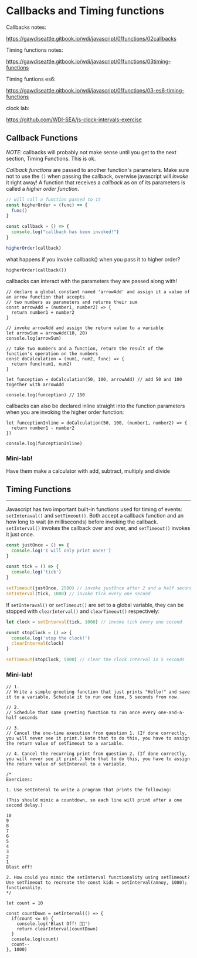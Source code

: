 # Callbacks and Timing functions

Callbacks notes:

https://gawdiseattle.gitbook.io/wdi/javascript/01functions/02callbacks

Timing functions notes:

https://gawdiseattle.gitbook.io/wdi/javascript/01functions/03timing-functions

Timing funtions es6:

https://gawdiseattle.gitbook.io/wdi/javascript/01functions/03-es6-timing-functions


clock lab: 

https://github.com/WDI-SEA/js-clock-intervals-exercise

## Callback Functions

*NOTE*: callbacks will probably not make sense until you get to the next section, Timing Functions. This is ok.

*Callback functions* are passed to another function's parameters. Make sure not to use the `()` when passing the callback, overwise javascript will *invoke* it right away! A function that receives a *callback* as on of its parameters is called a *higher order function*.`

```javascript
// will call a function passed to it
const higherOrder = (func) => {
  func()
} 

const callback = () => {
  console.log("callback has been invoked!")
}

higherOrder(callback)
```

what happens if you invoke callback() when you pass it to higher order?

```javascript=
higherOrder(callback())
```

callbacks can interact with the parameters they are passed along with!

```javascript=
// declare a global constant named 'arrowAdd' and assign it a value of an arrow function that accepts
// two numbers as parameters and returns their sum
const arrowAdd = (number1, number2) => {
  return number1 + number2
}

// invoke arrowAdd and assign the return value to a variable
let arrowSum = arrowAdd(10, 20)
console.log(arrowSum)
```

```javascript=
// take two numbers and a function, return the result of the function's operation on the numbers
const doCalculation = (num1, num2, func) => {
  return func(num1, num2)
}

let funception = doCalculation(50, 100, arrowAdd) // add 50 and 100 together with arrowAdd

console.log(funception) // 150
```

callbacks can also be declared inline straight into the function parameters when you are invoking the higher order function:

```javascript=
let funceptionInline = doCalculation(50, 100, (number1, number2) => {
  return number1 - number2
})

console.log(funceptionInline)
```

### Mini-lab!

Have them make a calculator with add, subtract, multiply and divide


## Timing Functions
---


Javascript has two important built-in functions used for timing of events: `setInteraval()` and `setTimeout()`. Both accept a callback function and an how long to wait (in milliseconds) before invoking the callback. `setInterval()` invokes the callback over and over, and `setTimeout()` invokes it just once.

```javascript
const justOnce = () => {
  console.log('I will only print once!')
}

const tick = () => {
  console.log('tick')
}

setTimeout(justOnce, 2500) // invoke justOnce after 2 and a half seconds
setInterval(tick, 1000) // invoke tick every one second
```

If `setInteraval()` or `setTimeout()` are set to a global variable, they can be stopped with `clearInterval()` and `clearTimeout()` respectively:

```javascript
let clock = setInterval(tick, 1000) // invoke tick every one second

const stopClock = () => {
  console.log('stop the clock!')
  clearInterval(clock)
}

setTimeout(stopClock, 5000) // clear the clock interval in 5 seconds
```

### Mini-lab!

```js=
// 1.
// Write a simple greeting function that just prints "Hello!" and save it to a variable. Schedule it to run one time, 5 seconds from now.

// 2.
// Schedule that same greeting function to run once every one-and-a-half seconds

// 3.
// Cancel the one-time execution from question 1. (If done correctly, you will never see it print.) Note that to do this, you have to assign the return value of setTimeout to a variable.

// 4. Cancel the recurring print from question 2. (If done correctly, you will never see it print.) Note that to do this, you have to assign the return value of setInterval to a variable.
```

```js=
/*
Exercises:

1. Use setInteral to write a program that prints the following:

(This should mimic a countdown, so each line will print after a one second delay.)

10
9
8
7
6
5
4
3
2
1
Blast off!

2. How could you mimic the setInterval functionality using setTimeout? Use setTimeout to recreate the const kids = setInterval(annoy, 1000); functionality.
*/

let count = 10

const countDown = setInterval(() => {
  if(count <= 0) {
    console.log('Blast Off! 🚀🚀')
    return clearInterval(countDown)
  } 
  console.log(count)
  count--
}, 1000)
```